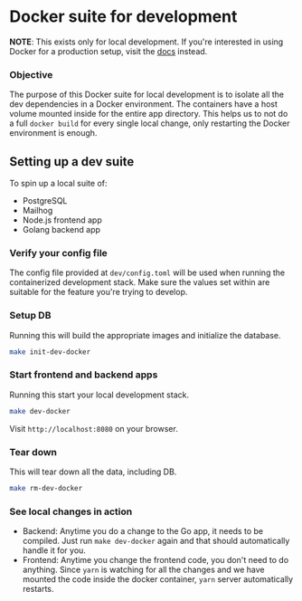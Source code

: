 # Docker suite for development

**NOTE**: This exists only for local development. If you're interested in using
Docker for a production setup, visit the
[docs](https://reach.minimaworks.be/docs/installation/#docker) instead.

### Objective

The purpose of this Docker suite for local development is to isolate all the dev
dependencies in a Docker environment. The containers have a host volume mounted
inside for the entire app directory. This helps us to not do a full
`docker build` for every single local change, only restarting the Docker
environment is enough.

## Setting up a dev suite

To spin up a local suite of:

- PostgreSQL
- Mailhog
- Node.js frontend app
- Golang backend app

### Verify your config file

The config file provided at `dev/config.toml` will be used when running the
containerized development stack. Make sure the values set within are suitable
for the feature you're trying to develop.

### Setup DB

Running this will build the appropriate images and initialize the database.

```bash
make init-dev-docker
```

### Start frontend and backend apps

Running this start your local development stack.

```bash
make dev-docker
```

Visit `http://localhost:8080` on your browser.

### Tear down

This will tear down all the data, including DB.

```bash
make rm-dev-docker
```

### See local changes in action

- Backend: Anytime you do a change to the Go app, it needs to be compiled. Just
  run `make dev-docker` again and that should automatically handle it for you.
- Frontend: Anytime you change the frontend code, you don't need to do anything.
  Since `yarn` is watching for all the changes and we have mounted the code
  inside the docker container, `yarn` server automatically restarts.
